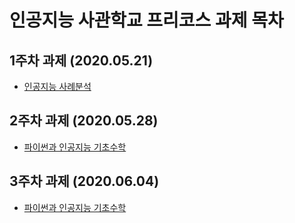 # 인공지능 사관학교 프리코스 과제 목차

## 1주차 과제 (2020.05.21)
* [인공지능 사례분석](https://github.com/Suppppppp/pre_gj_ai/blob/master/Week1_assignment.ipynb)
## 2주차 과제 (2020.05.28)
* [파이썬과 인공지능 기초수학](https://github.com/Suppppppp/pre_gj_ai/blob/master/Week2_assignment.ipynb)
## 3주차 과제 (2020.06.04)
* [파이썬과 인공지능 기초수학](https://github.com/Suppppppp/pre_gj_ai/blob/master/Week3_assignment.ipynb)
